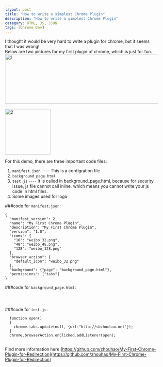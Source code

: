 ```yaml
---
layout: post
title: "How to write a simplest Chrome Plugin"
description: "How to write a simplest Chrome Plugin"
category: HTML, JS, JSON
tags: [Chrome Dev]
---
```


I thought it would be very hard to write a plugin for chrome, but it seems that I was wrong!    
Below are two pictures for my first plugin of chrome, which is just for fun.   
<a href="http://www.flickr.com/photos/sbzhouhao/9324251274/" title="1 by Zhou Hao, on Flickr"><img src="http://farm4.staticflickr.com/3716/9324251274_37310cab4c_z.jpg" width="640" height="164" alt="1"></a><br><br/>
<a href="http://www.flickr.com/photos/sbzhouhao/9324251284/" title="2 by Zhou Hao, on Flickr"><img src="http://farm6.staticflickr.com/5349/9324251284_44000bd7b3_q.jpg" width="150" height="150" alt="2"></a>

For this demo, there are three important code files:    
1. `manifest.json`  ---- This is a configration file   
2. `background_page.html`      
3. `test.js`  ---- It is called in background_page.html, because for security issue, js file cannot call inline, which means you cannot write your js code in html files.  
4. Some images used for logo   

###code for `manifest.json`:    
<pre><code>{
  "manifest_version": 2,
  "name": "My First Chrome Plugin",
  "description": "My First Chrome Plugin",
  "version": "1.0",
  "icons": {
    "16": "weibo_32.png",
    "48": "weibo_48.png",
    "128": "weibo_128.png"
  },
  "browser_action": {
    "default_icon": "weibo_32.png"
  },
  "background": {"page": "background_page.html"},
  "permissions": ["tabs"]
}
</code></pre>

###code for `background_page.html`:   
  	<pre><code>
    <html>
		<head>
		<script src="test.js" type="text/javascript"></script>
		</head>
		</html>
    </code></pre>

###code for `test.js`:    
<pre>
<code>  function open() 
  {
    chrome.tabs.update(null, {url:"http://sbzhouhao.net"});
  }
  chrome.browserAction.onClicked.addListener(open);
</code>
</pre>

Find more information here:[https://github.com/zhouhao/My-First-Chrome-Plugin-for-Redirection](https://github.com/zhouhao/My-First-Chrome-Plugin-for-Redirection)
